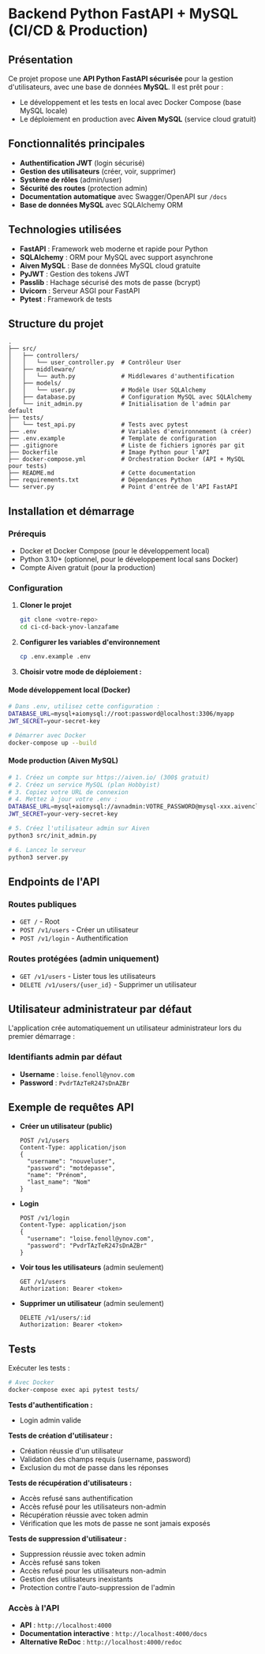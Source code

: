 # Backend Python FastAPI + MySQL (CI/CD & Production)

## Présentation
Ce projet propose une **API Python FastAPI sécurisée** pour la gestion d'utilisateurs, avec une base de données **MySQL**. Il est prêt pour :
- Le développement et les tests en local avec Docker Compose (base MySQL locale)
- Le déploiement en production avec **Aiven MySQL** (service cloud gratuit)

## Fonctionnalités principales
- **Authentification JWT** (login sécurisé)
- **Gestion des utilisateurs** (créer, voir, supprimer)
- **Système de rôles** (admin/user)
- **Sécurité des routes** (protection admin)
- **Documentation automatique** avec Swagger/OpenAPI sur `/docs`
- **Base de données MySQL** avec SQLAlchemy ORM

## Technologies utilisées
- **FastAPI** : Framework web moderne et rapide pour Python
- **SQLAlchemy** : ORM pour MySQL avec support asynchrone
- **Aiven MySQL** : Base de données MySQL cloud gratuite
- **PyJWT** : Gestion des tokens JWT
- **Passlib** : Hachage sécurisé des mots de passe (bcrypt)
- **Uvicorn** : Serveur ASGI pour FastAPI
- **Pytest** : Framework de tests

## Structure du projet
```
.
├── src/
│   ├── controllers/             
│   │   └── user_controller.py  # Contrôleur User
│   ├── middleware/         
│   │   └── auth.py             # Middlewares d'authentification
│   ├── models/
│   │   └── user.py             # Modèle User SQLAlchemy
│   ├── database.py             # Configuration MySQL avec SQLAlchemy
│   └── init_admin.py           # Initialisation de l'admin par default
├── tests/
│   └── test_api.py             # Tests avec pytest
├── .env                        # Variables d'environnement (à créer)
├── .env.example                # Template de configuration
├── .gitignore                  # Liste de fichiers ignorés par git
├── Dockerfile                  # Image Python pour l'API
├── docker-compose.yml          # Orchestration Docker (API + MySQL pour tests)
├── README.md                   # Cette documentation
├── requirements.txt            # Dépendances Python
└── server.py                   # Point d'entrée de l'API FastAPI

```

## Installation et démarrage

### Prérequis
- Docker et Docker Compose (pour le développement local)
- Python 3.10+ (optionnel, pour le développement local sans Docker)
- Compte Aiven gratuit (pour la production)

### Configuration

1. **Cloner le projet**
   ```bash
   git clone <votre-repo>
   cd ci-cd-back-ynov-lanzafame
   ```

2. **Configurer les variables d'environnement**
   ```bash
   cp .env.example .env
   ```

3. **Choisir votre mode de déploiement :**

#### Mode développement local (Docker)
```bash
# Dans .env, utilisez cette configuration :
DATABASE_URL=mysql+aiomysql://root:password@localhost:3306/myapp
JWT_SECRET=your-secret-key

# Démarrer avec Docker
docker-compose up --build
```

#### Mode production (Aiven MySQL)
```bash
# 1. Créez un compte sur https://aiven.io/ (300$ gratuit)
# 2. Créez un service MySQL (plan Hobbyist)
# 3. Copiez votre URL de connexion
# 4. Mettez à jour votre .env :
DATABASE_URL=mysql+aiomysql://avnadmin:VOTRE_PASSWORD@mysql-xxx.aivencloud.com:PORT/defaultdb
JWT_SECRET=your-very-secret-key

# 5. Créez l'utilisateur admin sur Aiven
python3 src/init_admin.py

# 6. Lancez le serveur
python3 server.py
```

## Endpoints de l'API

### Routes publiques
- `GET /` - Root
- `POST /v1/users` - Créer un utilisateur
- `POST /v1/login` - Authentification

### Routes protégées (admin uniquement)
- `GET /v1/users` - Lister tous les utilisateurs
- `DELETE /v1/users/{user_id}` - Supprimer un utilisateur

## Utilisateur administrateur par défaut

L'application crée automatiquement un utilisateur administrateur lors du premier démarrage :

### Identifiants admin par défaut
- **Username** : `loise.fenoll@ynov.com`
- **Password** : `PvdrTAzTeR247sDnAZBr`

## Exemple de requêtes API
- **Créer un utilisateur (public)**
  ```http
  POST /v1/users
  Content-Type: application/json
  {
    "username": "nouveluser",
    "password": "motdepasse",
    "name": "Prénom",
    "last_name": "Nom"
  }
  ```
- **Login**
  ```http
  POST /v1/login
  Content-Type: application/json
  {
    "username": "loise.fenoll@ynov.com",
    "password": "PvdrTAzTeR247sDnAZBr"
  }
  ```
- **Voir tous les utilisateurs** (admin seulement)
  ```http
  GET /v1/users
  Authorization: Bearer <token>
  ```
- **Supprimer un utilisateur** (admin seulement)
  ```http
  DELETE /v1/users/:id
  Authorization: Bearer <token>
  ```

## Tests
Exécuter les tests :
```bash
# Avec Docker
docker-compose exec api pytest tests/
```
**Tests d'authentification :**
- Login admin valide

**Tests de création d'utilisateur :**
- Création réussie d'un utilisateur
- Validation des champs requis (username, password)
- Exclusion du mot de passe dans les réponses

**Tests de récupération d'utilisateurs :**
- Accès refusé sans authentification
- Accès refusé pour les utilisateurs non-admin
- Récupération réussie avec token admin
- Vérification que les mots de passe ne sont jamais exposés

**Tests de suppression d'utilisateur :**
- Suppression réussie avec token admin
- Accès refusé sans token
- Accès refusé pour les utilisateurs non-admin
- Gestion des utilisateurs inexistants
- Protection contre l'auto-suppression de l'admin

### Accès à l'API
- **API** : `http://localhost:4000`
- **Documentation interactive** : `http://localhost:4000/docs`
- **Alternative ReDoc** : `http://localhost:4000/redoc`
